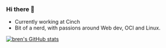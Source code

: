 ### Hi there 👋

- Currently working at Cinch
- Bit of a nerd, with passions around Web dev, OCI and Linux.

<!--
**breningham/breningham** is a ✨ _special_ ✨ repository because its `README.md` (this file) appears on your GitHub profile.

Here are some ideas to get you started:

- 🔭 I’m currently working on ...
- 🌱 I’m currently learning ...
- 👯 I’m looking to collaborate on ...
- 🤔 I’m looking for help with ...
- 💬 Ask me about ...
- 📫 How to reach me: ...
- 😄 Pronouns: ...
- ⚡ Fun fact: ...
-->

[![bren's GitHub stats](https://github-readme-stats.vercel.app/api?username=breningham)](https://github.com/anuraghazra/github-readme-stats)
